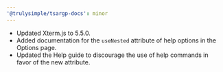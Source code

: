 ```yaml
---
'@trulysimple/tsargp-docs': minor
---
```


- Updated Xterm.js to 5.5.0.
- Added documentation for the `useNested` attribute of help options in the Options page.
- Updated the Help guide to discourage the use of help commands in favor of the new attribute.
